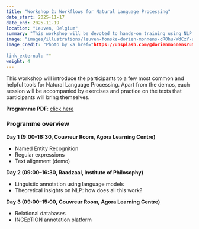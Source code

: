 ```yaml
---
title: "Workshop 2: Workflows for Natural Language Processing"
date_start: 2025-11-17
date_end: 2025-11-19
location: "Leuven, Belgium"
summary: "This workshop will be devoted to hands-on training using NLP tools and building a workflow for participants' materials."
image: "images/illustrations/leuven-fonske-dorien-monnens-cR0hu-WdCzY-unsplash.jpg"
image_credit: "Photo by <a href="https://unsplash.com/@dorienmonnens?utm_source=unsplash&utm_medium=referral&utm_content=creditCopyText">Dorien Monnens</a> on <a href="https://unsplash.com/photos/a-statue-of-a-man-holding-a-book-in-front-of-a-building-cR0hu-WdCzY?utm_source=unsplash&utm_medium=referral&utm_content=creditCopyText">Unsplash</a>
      "
link_external: ""
weight: 4
---
```


This workshop will introduce the participants to a few most common and helpful tools for Natural Language Processing. Apart from the demos, each session will be accompanied by exercises and practice on the texts that participants will bring themselves.

**Programme PDF**: [click here](/events/MECANO_Workshop_II_Programme.pdf)

### Programme overview
**Day 1 (9:00–16:30, Couvreur Room, Agora Learning Centre)**
- Named Entity Recognition
- Regular expressions
- Text alignment (demo)
  
**Day 2 (09:00–16:30, Raadzaal, Institute of Philosophy)**
- Linguistic annotation using language models
- Theoretical insights on NLP: how does all this work?

**Day 3 (09:00–15:00, Couvreur Room, Agora Learning Centre)**
- Relational databases 
- INCEpTION annotation platform


